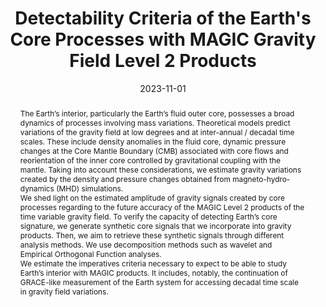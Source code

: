 ---
title: "Detectability Criteria of the Earth's Core Processes with MAGIC Gravity Field Level 2 Products"
date: 2023-11-01
authors: "**Lecomte, H.**, Rosat, S., Mandea, M. and Dumberry, M."
publication_types: "1"
abstract: "The Earth’s interior, particularly the Earth’s fluid outer core, possesses a broad dynamics of processes involving mass variations. Theoretical models predict variations of the gravity field at low degrees and at inter-annual / decadal time scales. These include density anomalies in the fluid core, dynamic pressure changes at the Core Mantle Boundary (CMB) associated with core flows and reorientation of the inner core controlled by gravitational coupling with the mantle. Taking into account these considerations, we estimate gravity variations created by the density and pressure changes obtained from magneto-hydro-dynamics (MHD) simulations. \n\n We shed light on the estimated amplitude of gravity signals created by core processes regarding to the future accuracy of the MAGIC Level 2 products of the time variable gravity field. To verify the capacity of detecting Earth’s core signature, we generate synthetic core signals that we incorporate into gravity products. Then, we aim to retrieve these synthetic signals through different analysis methods. We use decomposition methods such as wavelet and Empirical Orthogonal Function analyses. \n\n We estimate the imperatives criteria necessary to expect to be able to study Earth’s interior with MAGIC products. It includes, notably, the continuation of GRACE-like measurement of the Earth system for accessing decadal time scale in gravity field variations."
publication: "MAGIC Science and Applications Workshop 2023"
info: ""
doi: ""
note: "(poster)"
folder_name: "magic2023"
---